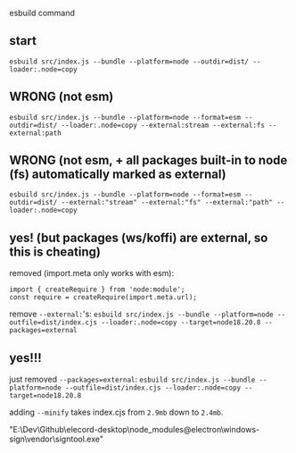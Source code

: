 esbuild command

## start
`esbuild src/index.js --bundle --platform=node --outdir=dist/ --loader:.node=copy`

## WRONG (not esm)
`esbuild src/index.js --bundle --platform=node --format=esm --outdir=dist/ --loader:.node=copy --external:stream --external:fs --external:path`

## WRONG (not esm, + all packages built-in to node (fs) automatically marked as external)
`esbuild src/index.js --bundle --platform=node --format=esm --outdir=dist/ --external:"stream" --external:"fs" --external:"path" --loader:.node=copy`


## yes! (but packages (ws/koffi) are external, so this is cheating)

removed (import.meta only works with esm):
```
import { createRequire } from 'node:module';
const require = createRequire(import.meta.url);
```
remove `--external:`'s:
`esbuild src/index.js --bundle --platform=node --outfile=dist/index.cjs --loader:.node=copy --target=node18.20.8 --packages=external`

## yes!!!

just removed `--packages=external`:
`esbuild src/index.js --bundle --platform=node --outfile=dist/index.cjs --loader:.node=copy --target=node18.20.8`

adding `--minify` takes index.cjs from `2.9mb` down to `2.4mb`.

"E:\Dev\Github\elecord-desktop\node_modules\@electron\windows-sign\vendor\signtool.exe"